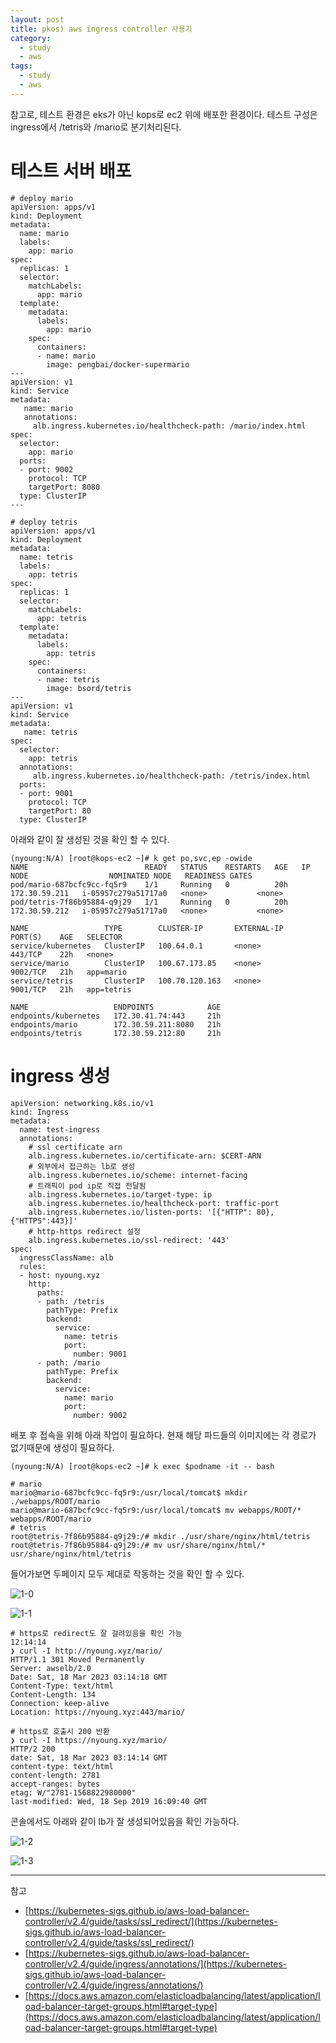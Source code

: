 ```yaml
---
layout: post
title: pkos) aws ingress controller 사용기
category: 
  - study
  - aws
tags:
  - study
  - aws
---
```



참고로, 테스트 환경은 eks가 아닌 kops로 ec2 위에 배포한 환경이다.
테스트 구성은 ingress에서 /tetris와 /mario로 분기처리된다.


# 테스트 서버 배포


```
# deploy mario
apiVersion: apps/v1
kind: Deployment
metadata:
  name: mario
  labels:
    app: mario
spec:
  replicas: 1
  selector:
    matchLabels:
      app: mario
  template:
    metadata:
      labels:
        app: mario
    spec:
      containers:
      - name: mario
        image: pengbai/docker-supermario
---
apiVersion: v1
kind: Service
metadata:
   name: mario
   annotations:
     alb.ingress.kubernetes.io/healthcheck-path: /mario/index.html
spec:
  selector:
    app: mario
  ports:
  - port: 9002
    protocol: TCP
    targetPort: 8080
  type: ClusterIP
---

# deploy tetris 
apiVersion: apps/v1
kind: Deployment
metadata:
  name: tetris
  labels:
    app: tetris
spec:
  replicas: 1
  selector:
    matchLabels:
      app: tetris
  template:
    metadata:
      labels:
        app: tetris
    spec:
      containers:
      - name: tetris
        image: bsord/tetris
---
apiVersion: v1
kind: Service
metadata:
   name: tetris
spec:
  selector:
    app: tetris
  annotations:
     alb.ingress.kubernetes.io/healthcheck-path: /tetris/index.html
  ports:
  - port: 9001
    protocol: TCP
    targetPort: 80
  type: ClusterIP
```

아래와 같이 잘 생성된 것을 확인 할 수 있다.


```
(nyoung:N/A) [root@kops-ec2 ~]# k get po,svc,ep -owide
NAME                          READY   STATUS    RESTARTS   AGE   IP              NODE                  NOMINATED NODE   READINESS GATES
pod/mario-687bcfc9cc-fq5r9    1/1     Running   0          20h   172.30.59.211   i-05957c279a51717a0   <none>           <none>
pod/tetris-7f86b95884-q9j29   1/1     Running   0          20h   172.30.59.212   i-05957c279a51717a0   <none>           <none>

NAME                 TYPE        CLUSTER-IP       EXTERNAL-IP   PORT(S)    AGE   SELECTOR
service/kubernetes   ClusterIP   100.64.0.1       <none>        443/TCP    22h   <none>
service/mario        ClusterIP   100.67.173.85    <none>        9002/TCP   21h   app=mario
service/tetris       ClusterIP   100.70.120.163   <none>        9001/TCP   21h   app=tetris

NAME                   ENDPOINTS            AGE
endpoints/kubernetes   172.30.41.74:443     21h
endpoints/mario        172.30.59.211:8080   21h
endpoints/tetris       172.30.59.212:80     21h
```


# ingress 생성


```
apiVersion: networking.k8s.io/v1
kind: Ingress
metadata:
  name: test-ingress
  annotations:
    # ssl certificate arn
    alb.ingress.kubernetes.io/certificate-arn: $CERT-ARN
    # 외부에서 접근하는 lb로 생성
    alb.ingress.kubernetes.io/scheme: internet-facing
    # 트래픽이 pod ip로 직접 전달됨
    alb.ingress.kubernetes.io/target-type: ip
    alb.ingress.kubernetes.io/healthcheck-port: traffic-port
    alb.ingress.kubernetes.io/listen-ports: '[{"HTTP": 80}, {"HTTPS":443}]'
    # http-https redirect 설정
    alb.ingress.kubernetes.io/ssl-redirect: '443'
spec:
  ingressClassName: alb
  rules:
  - host: nyoung.xyz
    http:
      paths:
      - path: /tetris
        pathType: Prefix
        backend:
          service:
            name: tetris
            port:
              number: 9001
      - path: /mario
        pathType: Prefix
        backend:
          service:
            name: mario
            port:
              number: 9002
```

배포 후 접속을 위해 아래 작업이 필요하다. 
현재 해당 파드들의 이미지에는 각 경로가 없기때문에 생성이 필요하다.

```
(nyoung:N/A) [root@kops-ec2 ~]# k exec $podname -it -- bash

# mario
mario@mario-687bcfc9cc-fq5r9:/usr/local/tomcat$ mkdir ./webapps/ROOT/mario
mario@mario-687bcfc9cc-fq5r9:/usr/local/tomcat$ mv webapps/ROOT/* webapps/ROOT/mario
# tetris
root@tetris-7f86b95884-q9j29:/# mkdir ./usr/share/nginx/html/tetris
root@tetris-7f86b95884-q9j29:/# mv usr/share/nginx/html/* usr/share/nginx/html/tetris 
```


들어가보면 두페이지 모두 제대로 작동하는 것을 확인 할 수 있다.

![1-0](/assets/img/pkos/ingress/1-0.png)

![1-1](/assets/img/pkos/ingress/1-1.png)


```
# https로 redirect도 잘 걸려있음을 확인 가능                                                                                                                     12:14:14
❯ curl -I http://nyoung.xyz/mario/
HTTP/1.1 301 Moved Permanently
Server: awselb/2.0
Date: Sat, 18 Mar 2023 03:14:18 GMT
Content-Type: text/html
Content-Length: 134
Connection: keep-alive
Location: https://nyoung.xyz:443/mario/

# https로 호출시 200 반환
❯ curl -I https://nyoung.xyz/mario/
HTTP/2 200
date: Sat, 18 Mar 2023 03:14:14 GMT
content-type: text/html
content-length: 2781
accept-ranges: bytes
etag: W/"2781-1568822980000"
last-modified: Wed, 18 Sep 2019 16:09:40 GMT

```


콘솔에서도 아래와 같이 lb가 잘 생성되어있음을 확인 가능하다.

![1-2](/assets/img/pkos/ingress/1-2.png)

![1-3](/assets/img/pkos/ingress/1-3.png)



---
참고
- [https://kubernetes-sigs.github.io/aws-load-balancer-controller/v2.4/guide/tasks/ssl_redirect/](https://kubernetes-sigs.github.io/aws-load-balancer-controller/v2.4/guide/tasks/ssl_redirect/)
- [https://kubernetes-sigs.github.io/aws-load-balancer-controller/v2.4/guide/ingress/annotations/](https://kubernetes-sigs.github.io/aws-load-balancer-controller/v2.4/guide/ingress/annotations/)
- [https://docs.aws.amazon.com/elasticloadbalancing/latest/application/load-balancer-target-groups.html#target-type](https://docs.aws.amazon.com/elasticloadbalancing/latest/application/load-balancer-target-groups.html#target-type)

